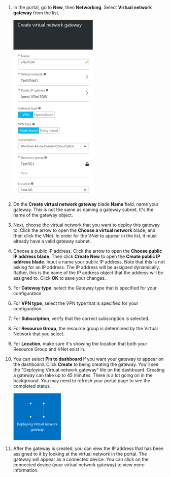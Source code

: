 1. In the portal, go to **New**, then **Networking**. Select **Virtual network gateway** from the list.

	![Gateway](./media/vpn-gateway-add-gw-rm-portal-include/creategw250.png)

2. On the **Create virtual network gateway** blade **Name** field, name your gateway. This is not the same as naming a gateway subnet. It's the name of the gateway object.
 
3. Next, choose the virtual network that you want to deploy this gateway to. Click the arrow to open the **Choose a virtual network** blade, and then click the VNet. In order for the VNet to appear in the list, it must already have a valid gateway subnet.

4. Choose a public IP address. Click the arrow to open the **Choose public IP address blade**. Then click **Create New** to open the **Create public IP address blade**. Input a name your public IP address. Note that this is not asking for an IP address. The IP address will be assigned dynamically. Rather, this is the name of the IP address object that the address will be assigned to. Click **OK** to save your changes.

5. For **Gateway type**, select the Gateway type that is specified for your configuration.

6. For **VPN type**, select the VPN type that is specified for your configuration.

7. For **Subscription**, verify that the correct subscription is selected.

8. For **Resource Group**, the resource group is determined by the Virtual Network that you select.

9. For **Location**, make sure it's showing the location that both your Resource Group and VNet exist in.

10. You can select **Pin to dashboard** if you want your gateway to appear on the dashboard. Click **Create** to being creating the gateway. You'll see the "Deploying Virtual network gateway" tile on the dashboard. Creating a gateway can take up to 45 minutes. There is a lot going on in the background. You may need to refresh your portal page to see the completed status.

	
	![Gateway](./media/vpn-gateway-add-gw-rm-portal-include/deployvnetgw150.png)

11. After the gateway is created, you can view the IP address that has been assigned to it by looking at the virtual network in the portal. The gateway will appear as a connected device. You can click on the connected device (your virtual network gateway) to view more information.




